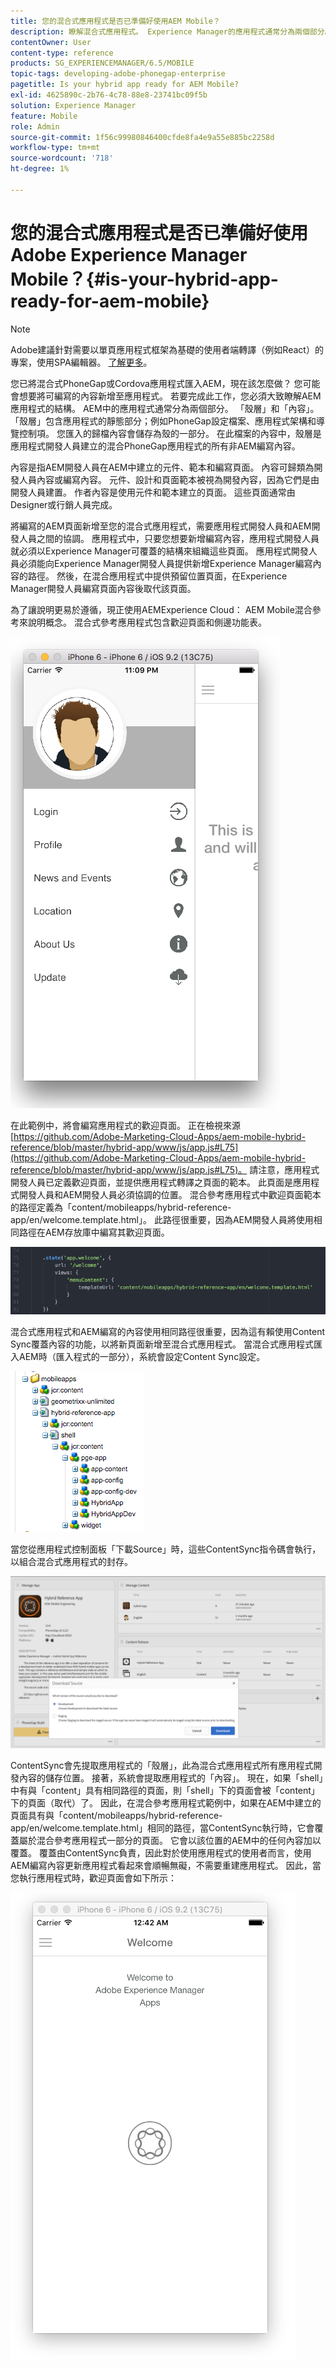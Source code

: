 ```yaml
---
title: 您的混合式應用程式是否已準備好使用AEM Mobile？
description: 瞭解混合式應用程式。 Experience Manager的應用程式通常分為兩個部分。 「殼層」和「內容」以及此頁面可提供這些主題的更多深入分析。
contentOwner: User
content-type: reference
products: SG_EXPERIENCEMANAGER/6.5/MOBILE
topic-tags: developing-adobe-phonegap-enterprise
pagetitle: Is your hybrid app ready for AEM Mobile?
exl-id: 4625890c-2b76-4c78-88e8-23741bc09f5b
solution: Experience Manager
feature: Mobile
role: Admin
source-git-commit: 1f56c99980846400cfde8fa4e9a55e885bc2258d
workflow-type: tm+mt
source-wordcount: '718'
ht-degree: 1%

---
```


# 您的混合式應用程式是否已準備好使用Adobe Experience Manager Mobile？{#is-your-hybrid-app-ready-for-aem-mobile}

>[!NOTE]
>
>Adobe建議針對需要以單頁應用程式框架為基礎的使用者端轉譯（例如React）的專案，使用SPA編輯器。 [了解更多](/help/sites-developing/spa-overview.md)。

您已將混合式PhoneGap或Cordova應用程式匯入AEM，現在該怎麼做？ 您可能會想要將可編寫的內容新增至應用程式。 若要完成此工作，您必須大致瞭解AEM應用程式的結構。 AEM中的應用程式通常分為兩個部分。 「殼層」和「內容」。 「殼層」包含應用程式的靜態部分；例如PhoneGap設定檔案、應用程式架構和導覽控制項。 您匯入的歸檔內容會儲存為殼的一部分。 在此檔案的內容中，殼層是應用程式開發人員建立的混合PhoneGap應用程式的所有非AEM編寫內容。

內容是指AEM開發人員在AEM中建立的元件、範本和編寫頁面。 內容可歸類為開發人員內容或編寫內容。 元件、設計和頁面範本被視為開發內容，因為它們是由開發人員建置。 作者內容是使用元件和範本建立的頁面。 這些頁面通常由Designer或行銷人員完成。

將編寫的AEM頁面新增至您的混合式應用程式，需要應用程式開發人員和AEM開發人員之間的協調。 應用程式中，只要您想要新增編寫內容，應用程式開發人員就必須以Experience Manager可覆蓋的結構來組織這些頁面。 應用程式開發人員必須能向Experience Manager開發人員提供新增Experience Manager編寫內容的路徑。 然後，在混合應用程式中提供預留位置頁面，在Experience Manager開發人員編寫頁面內容後取代該頁面。

為了讓說明更易於遵循，現正使用AEMExperience Cloud： AEM Mobile混合參考來說明概念。 混合式參考應用程式包含歡迎頁面和側邊功能表。

![chlimage_1-76](assets/chlimage_1-76.png)

在此範例中，將會編寫應用程式的歡迎頁面。 正在檢視來源[https://github.com/Adobe-Marketing-Cloud-Apps/aem-mobile-hybrid-reference/blob/master/hybrid-app/www/js/app.js#L75](https://github.com/Adobe-Marketing-Cloud-Apps/aem-mobile-hybrid-reference/blob/master/hybrid-app/www/js/app.js#L75)。 請注意，應用程式開發人員已定義歡迎頁面，並提供應用程式轉譯之頁面的範本。 此頁面是應用程式開發人員和AEM開發人員必須協調的位置。 混合參考應用程式中歡迎頁面範本的路徑定義為「content/mobileapps/hybrid-reference-app/en/welcome.template.html」。 此路徑很重要，因為AEM開發人員將使用相同路徑在AEM存放庫中編寫其歡迎頁面。

![chlimage_1-77](assets/chlimage_1-77.png)

混合式應用程式和AEM編寫的內容使用相同路徑很重要，因為這有賴使用Content Sync覆蓋內容的功能，以將新頁面新增至混合式應用程式。 當混合式應用程式匯入AEM時（匯入程式的一部分），系統會設定Content Sync設定。

![chlimage_1-78](assets/chlimage_1-78.png)

當您從應用程式控制面板「下載Source」時，這些ContentSync指令碼會執行，以組合混合式應用程式的封存。

![chlimage_1-79](assets/chlimage_1-79.png)

ContentSync會先提取應用程式的「殼層」，此為混合式應用程式所有應用程式開發內容的儲存位置。 接著，系統會提取應用程式的「內容」。 現在，如果「shell」中有與「content」具有相同路徑的頁面，則「shell」下的頁面會被「content」下的頁面（取代）了。 因此，在混合參考應用程式範例中，如果在AEM中建立的頁面具有與「content/mobileapps/hybrid-reference-app/en/welcome.template.html」相同的路徑，當ContentSync執行時，它會覆蓋屬於混合參考應用程式一部分的頁面。 它會以該位置的AEM中的任何內容加以覆蓋。 覆蓋由ContentSync負責，因此對於使用應用程式的使用者而言，使用AEM編寫內容更新應用程式看起來會順暢無礙，不需要重建應用程式。 因此，當您執行應用程式時，歡迎頁面會如下所示：

![chlimage_1-80](assets/chlimage_1-80.png)
